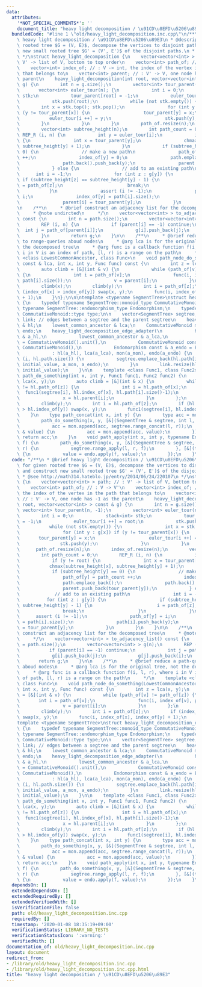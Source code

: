 ```yaml
---
data:
  attributes:
    '*NOT_SPECIAL_COMMENTS*': ''
    document_title: "heavy light decomposition / \u91CD\u8EFD\u5206\u89E3"
  bundledCode: "#line 1 \"old/heavy_light_decomposition.inc.cpp\"\n/**\n * @brief\
    \ heavy light decomposition / \u91CD\u8EFD\u5206\u89E3\n * @description for given\
    \ rooted tree $G = (V, E)$, decompose the vertices to disjoint paths, and construct\
    \ new small rooted tree $G' = (V', E')$ of the disjoint paths.\n * @see http://math314.hateblo.jp/entry/2014/06/24/220107\n\
    \ */\nstruct heavy_light_decomposition {\n    vector<vector<int> > path; // :\
    \ V' -> list of V, bottom to top order\n    vector<int> path_of; // : V -> V'\n\
    \    vector<int> index_of; // : V -> int, the index of the vertex in the path\
    \ that belongs to\n    vector<int> parent; // : V' -> V, one node has -1 as the\
    \ parent\n    heavy_light_decomposition(int root, vector<vector<int> > const &\
    \ g) {\n        int n = g.size();\n        vector<int> tour_parent(n, -1);\n \
    \       vector<int> euler_tour(n); {\n            int i = 0;\n            stack<int>\
    \ stk;\n            tour_parent[root] = -1;\n            euler_tour[i ++] = root;\n\
    \            stk.push(root);\n            while (not stk.empty()) {\n        \
    \        int x = stk.top(); stk.pop();\n                for (int y : g[x]) if\
    \ (y != tour_parent[x]) {\n                    tour_parent[y] = x;\n         \
    \           euler_tour[i ++] = y;\n                    stk.push(y);\n        \
    \        }\n            }\n        }\n        path_of.resize(n);\n        index_of.resize(n);\n\
    \        vector<int> subtree_height(n);\n        int path_count = 0;\n       \
    \ REP_R (i, n) {\n            int y = euler_tour[i];\n            if (y != root)\
    \ {\n                int x = tour_parent[y];\n                chmax(subtree_height[x],\
    \ subtree_height[y] + 1);\n            }\n            if (subtree_height[y] ==\
    \ 0) {\n                // make a new path\n                path_of[y] = path_count\
    \ ++;\n                index_of[y] = 0;\n                path.emplace_back();\n\
    \                path.back().push_back(y);\n                parent.push_back(tour_parent[y]);\n\
    \            } else {\n                // add to an existing path\n          \
    \      int i = -1;\n                for (int z : g[y]) {\n                   \
    \ if (subtree_height[z] == subtree_height[y] - 1) {\n                        i\
    \ = path_of[z];\n                        break;\n                    }\n     \
    \           }\n                assert (i != -1);\n                path_of[y] =\
    \ i;\n                index_of[y] = path[i].size();\n                path[i].push_back(y);\n\
    \                parent[i] = tour_parent[y];\n            }\n        }\n    }\n\
    \n    /**\n     * @brief construct an adjacency list for the decomposed tree\n\
    \     * @note undircted\n     */\n    vector<vector<int> > to_adjacency_list()\
    \ const {\n        int n = path.size();\n        vector<vector<int> > g(n);\n\
    \        REP (i, n) {\n            if (parent[i] == -1) continue;\n          \
    \  int j = path_of[parent[i]];\n            g[i].push_back(j);\n            g[j].push_back(i);\n\
    \        }\n        return g;\n    }\n\n    /**\n     * @brief reduce a path-query\
    \ to range-queries aboud nodes\n     * @arg lca is for the original tree, not\
    \ the decomposed tree\n     * @arg func is a callback function f(i, l, r), where\
    \ i in V is an index of path, [l, r) is a range on the path\n     */\n    template\
    \ <class LowestCommonAncestor, class Func>\n    void path_node_do_something(LowestCommonAncestor\
    \ const & lca, int x, int y, Func func) const {\n        int z = lca(x, y);\n\
    \        auto climb = [&](int & v) {\n            while (path_of[v] != path_of[z])\
    \ {\n                int i = path_of[v];\n                func(i, index_of[v],\
    \ path[i].size());\n                v = parent[i];\n            }\n        };\n\
    \        climb(x);\n        climb(y);\n        int i = path_of[z];\n        if\
    \ (index_of[x] > index_of[y]) swap(x, y);\n        func(i, index_of[x], index_of[y]\
    \ + 1);\n    }\n};\n\n\ntemplate <typename SegmentTree>\nstruct heavy_light_decomposition_edge_adapter\
    \ {\n    typedef typename SegmentTree::monoid_type CommutativeMonoid;\n    typedef\
    \ typename SegmentTree::endomorphism_type Endomorphism;\n    typedef typename\
    \ CommutativeMonoid::type type;\n\n    vector<SegmentTree> segtree;\n    vector<type>\
    \ link; // edges between a segtree and the parent segtree\n    heavy_light_decomposition\
    \ & hl;\n    lowest_common_ancestor & lca;\n    CommutativeMonoid mon;\n    Endomorphism\
    \ endo;\n    heavy_light_decomposition_edge_adapter(\n            heavy_light_decomposition\
    \ & a_hl,\n            lowest_common_ancestor & a_lca,\n            type initial_value\
    \ = CommutativeMonoid().unit(),\n            CommutativeMonoid const & a_mon =\
    \ CommutativeMonoid(),\n            Endomorphism const & a_endo = Endomorphism())\n\
    \            : hl(a_hl), lca(a_lca), mon(a_mon), endo(a_endo) {\n        repeat\
    \ (i, hl.path.size()) {\n            segtree.emplace_back(hl.path[i].size()-1,\
    \ initial_value, a_mon, a_endo);\n        }\n        link.resize(hl.path.size(),\
    \ initial_value);\n    }\n\n    template <class Func1, class Func2>\n    void\
    \ path_do_something(int x, int y, Func1 func1, Func2 func2) {\n        int z =\
    \ lca(x, y);\n        auto climb = [&](int & x) {\n            while (hl.path_of[x]\
    \ != hl.path_of[z]) {\n                int i = hl.path_of[x];\n              \
    \  func1(segtree[i], hl.index_of[x], hl.path[i].size()-1);\n                func2(link[i]);\n\
    \                x = hl.parent[i];\n            }\n        };\n        climb(x);\n\
    \        climb(y);\n        int i = hl.path_of[z];\n        if (hl.index_of[x]\
    \ > hl.index_of[y]) swap(x, y);\n        func1(segtree[i], hl.index_of[x], hl.index_of[y]);\n\
    \    }\n    type path_concat(int x, int y) {\n        type acc = mon.unit();\n\
    \        path_do_something(x, y, [&](SegmentTree & segtree, int l, int r) {\n\
    \            acc = mon.append(acc, segtree.range_concat(l, r));\n        }, [&](type\
    \ & value) {\n            acc = mon.append(acc, value);\n        });\n       \
    \ return acc;\n    }\n    void path_apply(int x, int y, typename Endomorphism::type\
    \ f) {\n        path_do_something(x, y, [&](SegmentTree & segtree, int l, int\
    \ r) {\n            segtree.range_apply(l, r, f);\n        }, [&](type & value)\
    \ {\n            value = endo.apply(f, value);\n        });\n    }\n};\n"
  code: "/**\n * @brief heavy light decomposition / \u91CD\u8EFD\u5206\u89E3\n * @description\
    \ for given rooted tree $G = (V, E)$, decompose the vertices to disjoint paths,\
    \ and construct new small rooted tree $G' = (V', E')$ of the disjoint paths.\n\
    \ * @see http://math314.hateblo.jp/entry/2014/06/24/220107\n */\nstruct heavy_light_decomposition\
    \ {\n    vector<vector<int> > path; // : V' -> list of V, bottom to top order\n\
    \    vector<int> path_of; // : V -> V'\n    vector<int> index_of; // : V -> int,\
    \ the index of the vertex in the path that belongs to\n    vector<int> parent;\
    \ // : V' -> V, one node has -1 as the parent\n    heavy_light_decomposition(int\
    \ root, vector<vector<int> > const & g) {\n        int n = g.size();\n       \
    \ vector<int> tour_parent(n, -1);\n        vector<int> euler_tour(n); {\n    \
    \        int i = 0;\n            stack<int> stk;\n            tour_parent[root]\
    \ = -1;\n            euler_tour[i ++] = root;\n            stk.push(root);\n \
    \           while (not stk.empty()) {\n                int x = stk.top(); stk.pop();\n\
    \                for (int y : g[x]) if (y != tour_parent[x]) {\n             \
    \       tour_parent[y] = x;\n                    euler_tour[i ++] = y;\n     \
    \               stk.push(y);\n                }\n            }\n        }\n  \
    \      path_of.resize(n);\n        index_of.resize(n);\n        vector<int> subtree_height(n);\n\
    \        int path_count = 0;\n        REP_R (i, n) {\n            int y = euler_tour[i];\n\
    \            if (y != root) {\n                int x = tour_parent[y];\n     \
    \           chmax(subtree_height[x], subtree_height[y] + 1);\n            }\n\
    \            if (subtree_height[y] == 0) {\n                // make a new path\n\
    \                path_of[y] = path_count ++;\n                index_of[y] = 0;\n\
    \                path.emplace_back();\n                path.back().push_back(y);\n\
    \                parent.push_back(tour_parent[y]);\n            } else {\n   \
    \             // add to an existing path\n                int i = -1;\n      \
    \          for (int z : g[y]) {\n                    if (subtree_height[z] ==\
    \ subtree_height[y] - 1) {\n                        i = path_of[z];\n        \
    \                break;\n                    }\n                }\n          \
    \      assert (i != -1);\n                path_of[y] = i;\n                index_of[y]\
    \ = path[i].size();\n                path[i].push_back(y);\n                parent[i]\
    \ = tour_parent[y];\n            }\n        }\n    }\n\n    /**\n     * @brief\
    \ construct an adjacency list for the decomposed tree\n     * @note undircted\n\
    \     */\n    vector<vector<int> > to_adjacency_list() const {\n        int n\
    \ = path.size();\n        vector<vector<int> > g(n);\n        REP (i, n) {\n \
    \           if (parent[i] == -1) continue;\n            int j = path_of[parent[i]];\n\
    \            g[i].push_back(j);\n            g[j].push_back(i);\n        }\n \
    \       return g;\n    }\n\n    /**\n     * @brief reduce a path-query to range-queries\
    \ aboud nodes\n     * @arg lca is for the original tree, not the decomposed tree\n\
    \     * @arg func is a callback function f(i, l, r), where i in V is an index\
    \ of path, [l, r) is a range on the path\n     */\n    template <class LowestCommonAncestor,\
    \ class Func>\n    void path_node_do_something(LowestCommonAncestor const & lca,\
    \ int x, int y, Func func) const {\n        int z = lca(x, y);\n        auto climb\
    \ = [&](int & v) {\n            while (path_of[v] != path_of[z]) {\n         \
    \       int i = path_of[v];\n                func(i, index_of[v], path[i].size());\n\
    \                v = parent[i];\n            }\n        };\n        climb(x);\n\
    \        climb(y);\n        int i = path_of[z];\n        if (index_of[x] > index_of[y])\
    \ swap(x, y);\n        func(i, index_of[x], index_of[y] + 1);\n    }\n};\n\n\n\
    template <typename SegmentTree>\nstruct heavy_light_decomposition_edge_adapter\
    \ {\n    typedef typename SegmentTree::monoid_type CommutativeMonoid;\n    typedef\
    \ typename SegmentTree::endomorphism_type Endomorphism;\n    typedef typename\
    \ CommutativeMonoid::type type;\n\n    vector<SegmentTree> segtree;\n    vector<type>\
    \ link; // edges between a segtree and the parent segtree\n    heavy_light_decomposition\
    \ & hl;\n    lowest_common_ancestor & lca;\n    CommutativeMonoid mon;\n    Endomorphism\
    \ endo;\n    heavy_light_decomposition_edge_adapter(\n            heavy_light_decomposition\
    \ & a_hl,\n            lowest_common_ancestor & a_lca,\n            type initial_value\
    \ = CommutativeMonoid().unit(),\n            CommutativeMonoid const & a_mon =\
    \ CommutativeMonoid(),\n            Endomorphism const & a_endo = Endomorphism())\n\
    \            : hl(a_hl), lca(a_lca), mon(a_mon), endo(a_endo) {\n        repeat\
    \ (i, hl.path.size()) {\n            segtree.emplace_back(hl.path[i].size()-1,\
    \ initial_value, a_mon, a_endo);\n        }\n        link.resize(hl.path.size(),\
    \ initial_value);\n    }\n\n    template <class Func1, class Func2>\n    void\
    \ path_do_something(int x, int y, Func1 func1, Func2 func2) {\n        int z =\
    \ lca(x, y);\n        auto climb = [&](int & x) {\n            while (hl.path_of[x]\
    \ != hl.path_of[z]) {\n                int i = hl.path_of[x];\n              \
    \  func1(segtree[i], hl.index_of[x], hl.path[i].size()-1);\n                func2(link[i]);\n\
    \                x = hl.parent[i];\n            }\n        };\n        climb(x);\n\
    \        climb(y);\n        int i = hl.path_of[z];\n        if (hl.index_of[x]\
    \ > hl.index_of[y]) swap(x, y);\n        func1(segtree[i], hl.index_of[x], hl.index_of[y]);\n\
    \    }\n    type path_concat(int x, int y) {\n        type acc = mon.unit();\n\
    \        path_do_something(x, y, [&](SegmentTree & segtree, int l, int r) {\n\
    \            acc = mon.append(acc, segtree.range_concat(l, r));\n        }, [&](type\
    \ & value) {\n            acc = mon.append(acc, value);\n        });\n       \
    \ return acc;\n    }\n    void path_apply(int x, int y, typename Endomorphism::type\
    \ f) {\n        path_do_something(x, y, [&](SegmentTree & segtree, int l, int\
    \ r) {\n            segtree.range_apply(l, r, f);\n        }, [&](type & value)\
    \ {\n            value = endo.apply(f, value);\n        });\n    }\n};\n"
  dependsOn: []
  extendedDependsOn: []
  extendedRequiredBy: []
  extendedVerifiedWith: []
  isVerificationFile: false
  path: old/heavy_light_decomposition.inc.cpp
  requiredBy: []
  timestamp: '2020-01-08 18:35:19+09:00'
  verificationStatus: LIBRARY_NO_TESTS
  verificationStatusIcon: ':warning:'
  verifiedWith: []
documentation_of: old/heavy_light_decomposition.inc.cpp
layout: document
redirect_from:
- /library/old/heavy_light_decomposition.inc.cpp
- /library/old/heavy_light_decomposition.inc.cpp.html
title: "heavy light decomposition / \u91CD\u8EFD\u5206\u89E3"
---
```

